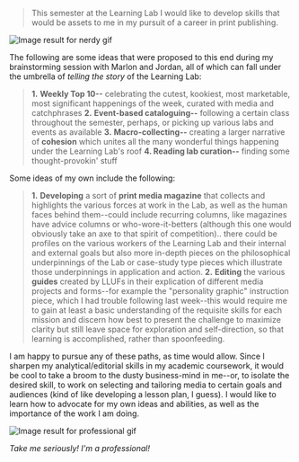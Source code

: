 


> This semester at the Learning Lab I would like to develop skills that would be assets to me in my pursuit of a career in print publishing. 

![Image result for nerdy gif](https://media1.tenor.com/images/42b7de9f6e49a3f993a7c85c140ac8aa/tenor.gif?itemid=12296861)

The following are some ideas that were proposed to this end during my brainstorming session with Marlon and Jordan, all of which can fall under the umbrella of *telling the story* of the Learning Lab: 

> **1.** **Weekly Top 10--** celebrating the cutest, kookiest, most marketable, most significant happenings of the week, curated with
    media and catchphrases
  **2.** **Event-based cataloguing--** following a certain class throughout the semester, perhaps, or picking up various labs and
    events as available
    **3.** **Macro-collecting--** creating a larger narrative of **cohesion** which unites all the many wonderful things happening under the Learning Lab's roof
  **4. Reading lab curation--** finding some thought-provokin' stuff

Some ideas of my own include the following: 

> **1.** **Developing** a sort of **print media magazine** that collects and
    highlights the various forces at work in the Lab, as well as the
    human faces behind them--could include recurring columns, like
    magazines have advice columns or who-wore-it-betters (although this
    one would obviously take an axe to that spirit of competition)..
    there could be profiles on the various workers of the Learning Lab
    and their internal and external goals but also more in-depth pieces
    on the philosophical underpinnings of the Lab or case-study type
    pieces which illustrate those underpinnings in application and
    action.
 **2.** **Editing** the various **guides** created by LLUFs in their explication of different media projects and forms--for example the "personality graphic" instruction piece, which I had trouble following last week--this would require me to gain at least a basic understanding of the requisite skills for each mission and discern how best to present the challenge to maximize clarity but still leave space for exploration and self-direction, so that learning is accomplished, rather than spoonfeeding.

I am happy to pursue any of these paths, as time would allow. Since I sharpen my analytical/editorial skills in my academic coursework, it would be cool to take a broom to the dusty business-mind in me--or, to isolate the desired skill, to work on selecting and tailoring media to certain goals and audiences (kind of like developing a lesson plan, I guess).  I would like to learn how to advocate for my own ideas and abilities, as well as the importance of the work I am doing.

![Image result for professional gif](https://media.giphy.com/media/fQrTrtOCbqS4g/giphy.gif)

*Take me seriously! I'm a professional!*
<!--stackedit_data:
eyJoaXN0b3J5IjpbLTE0MTg4NzQ1OTcsLTEwMDEzMTU0OTcsNz
UwMjk2NjUxLDQ4MzE0MTA2MSwxODM3MjE5MjU5XX0=
-->